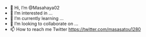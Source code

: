 - 👋 Hi, I’m @Masahaya02
- 👀 I’m interested in ...
- 🌱 I’m currently learning ...
- 💞️ I’m looking to collaborate on ...
- 📫 How to reach me Twitter 
https://twitter.com/masasatou1280

<!---
Masahaya02/Masahaya02 is a ✨ special ✨ repository because its `README.md` (this file) appears on your GitHub profile.
You can click the Preview link to take a look at your changes.
--->
